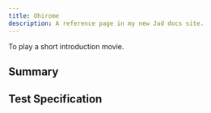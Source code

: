 ```yaml
---
title: Ohirome
description: A reference page in my new Jad docs site.
---
```


To play a short introduction movie.

## Summary

## Test Specification
